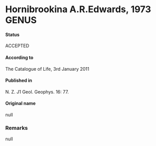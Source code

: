 Hornibrookina A.R.Edwards, 1973 GENUS
=======

#### Status
ACCEPTED

#### According to
The Catalogue of Life, 3rd January 2011

#### Published in
N. Z. J1 Geol. Geophys. 16: 77.

#### Original name
null

### Remarks
null
